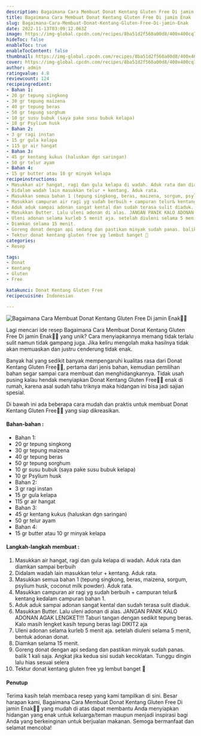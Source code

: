```yaml
---
description: Bagaimana Cara Membuat Donat Kentang Gluten Free Di jamin Enak"
title: Bagaimana Cara Membuat Donat Kentang Gluten Free Di jamin Enak
slug: Bagaimana-Cara-Membuat-Donat-Kentang-Gluten-Free-Di-jamin-Enak
date: 2022-11-13T03:09:12.063Z
image: https://img-global.cpcdn.com/recipes/8ba51d2f560a00d8/400x400cq70/photo.jpg
hideToc: false
enableToc: true
enableTocContent: false
thumbnail: https://img-global.cpcdn.com/recipes/8ba51d2f560a00d8/400x400cq70/photo.jpg
cover: https://img-global.cpcdn.com/recipes/8ba51d2f560a00d8/400x400cq70/photo.jpg
author: admin
ratingvalue: 4.8
reviewcount: 124
recipeingredient:
- Bahan 1:
- 20 gr tepung singkong
- 30 gr tepung maizena
- 40 gr tepung beras
- 50 gr tepung sorghum
- 10 gr susu bubuk (saya pake susu bubuk kelapa)
- 10 gr Psylium husk
- Bahan 2:
- 3 gr ragi instan
- 15 gr gula kelapa
- 115 gr air hangat
- Bahan 3:
- 45 gr kentang kukus (haluskan dgn saringan)
- 50 gr telur ayam
- Bahan 4:
- 15 gr butter atau 10 gr minyak kelapa
recipeinstructions:
- Masukkan air hangat, ragi dan gula kelapa di wadah. Aduk rata dan diamkan sampai berbuih
- Didalam wadah lain masukkan telur + kentang. Aduk rata.
- Masukkan semua bahan 1 (tepung singkong, beras, maizena, sorgum, psylium husk, coconut milk powder). Aduk rata.
- Masukkan campuran air ragi yg sudah berbuih + campuran telur& kentang kedalam campuran bahan 1.
- Aduk aduk sampai adonan sangat kental dan sudah terasa sulit diaduk.
- Masukkan Butter. Lalu uleni adonan di alas. JANGAN PANIK KALO ADONAN AGAK LENGKET!!! Taburi tangan dengan sedikit tepung beras. Kalo masih lengket kasih tepung beras lagi DIKIT2 aja
- Uleni adonan selama kurleb 5 menit aja. setelah diuleni selama 5 menit, bentuk adonan donat.
- Diamkan selama 15 menit.
- Goreng donat dengan api sedang dan pastikan minyak sudah panas. balik 1 kali saja. Angkat jika kedua sisi sudah kecoklatan. Tunggu dingin lalu hias sesuai selera
- Tektur donat kentang gluten free yg lembut banget 🤤
categories:
- Resep

tags:
- Donat
- Kentang
- Gluten
- Free

katakunci: Donat Kentang Gluten Free
recipecuisine: Indonesian

---
```


![Bagaimana Cara Membuat Donat Kentang Gluten Free Di jamin Enak👩‍🍳](https://img-global.cpcdn.com/recipes/8ba51d2f560a00d8/400x400cq70/photo.jpg)

Lagi mencari ide resep Bagaimana Cara Membuat Donat Kentang Gluten Free Di jamin Enak👩‍🍳 yang unik? Cara menyiapkannya memang tidak terlalu sulit namun tidak gampang juga. Jika keliru mengolah maka hasilnya tidak akan memuaskan dan justru cenderung tidak enak.

Banyak hal yang sedikit banyak mempengaruhi kualitas rasa dari Donat Kentang Gluten Free👩‍🍳, pertama dari jenis bahan, kemudian pemilihan bahan segar sampai cara membuat dan menghidangkannya. Tidak usah pusing kalau hendak menyiapkan Donat Kentang Gluten Free👩‍🍳 enak di rumah, karena asal sudah tahu triknya maka hidangan ini bisa jadi sajian spesial.

Di bawah ini ada beberapa cara mudah dan praktis untuk membuat Donat Kentang Gluten Free👩‍🍳 yang siap dikreasikan.

<!--inarticleads1-->

#### Bahan-bahan :

- Bahan 1:
- 20 gr tepung singkong
- 30 gr tepung maizena
- 40 gr tepung beras
- 50 gr tepung sorghum
- 10 gr susu bubuk (saya pake susu bubuk kelapa)
- 10 gr Psylium husk
- Bahan 2:
- 3 gr ragi instan
- 15 gr gula kelapa
- 115 gr air hangat
- Bahan 3:
- 45 gr kentang kukus (haluskan dgn saringan)
- 50 gr telur ayam
- Bahan 4:
- 15 gr butter atau 10 gr minyak kelapa

<!--inarticleads2-->

#### Langkah-langkah membuat :

1. Masukkan air hangat, ragi dan gula kelapa di wadah. Aduk rata dan diamkan sampai berbuih
1. Didalam wadah lain masukkan telur + kentang. Aduk rata.
1. Masukkan semua bahan 1 (tepung singkong, beras, maizena, sorgum, psylium husk, coconut milk powder). Aduk rata.
1. Masukkan campuran air ragi yg sudah berbuih + campuran telur& kentang kedalam campuran bahan 1.
1. Aduk aduk sampai adonan sangat kental dan sudah terasa sulit diaduk.
1. Masukkan Butter. Lalu uleni adonan di alas. JANGAN PANIK KALO ADONAN AGAK LENGKET!!! Taburi tangan dengan sedikit tepung beras. Kalo masih lengket kasih tepung beras lagi DIKIT2 aja
1. Uleni adonan selama kurleb 5 menit aja. setelah diuleni selama 5 menit, bentuk adonan donat.
1. Diamkan selama 15 menit.
1. Goreng donat dengan api sedang dan pastikan minyak sudah panas. balik 1 kali saja. Angkat jika kedua sisi sudah kecoklatan. Tunggu dingin lalu hias sesuai selera
1. Tektur donat kentang gluten free yg lembut banget 🤤

#### Penutup

Terima kasih telah membaca resep yang kami tampilkan di sini. Besar harapan kami, Bagaimana Cara Membuat Donat Kentang Gluten Free Di jamin Enak👩‍🍳 yang mudah di atas dapat membantu Anda menyiapkan hidangan yang enak untuk keluarga/teman maupun menjadi inspirasi bagi Anda yang berkeinginan untuk berjualan makanan. Semoga bermanfaat dan selamat mencoba!